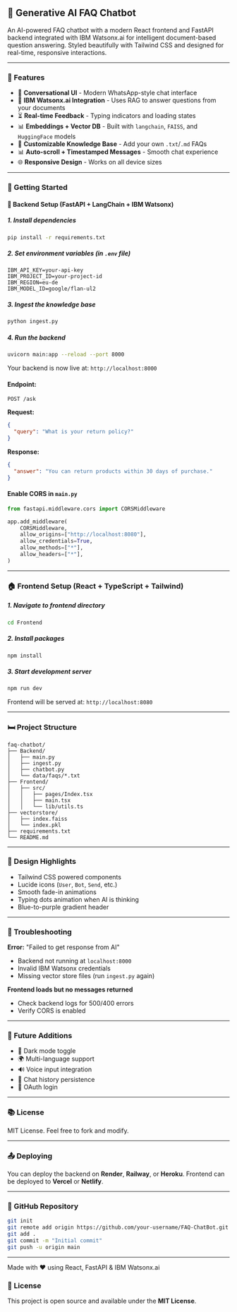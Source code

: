 ## 🤖 Generative AI FAQ Chatbot

An AI-powered FAQ chatbot with a modern React frontend and FastAPI backend integrated with IBM Watsonx.ai for intelligent document-based question answering. Styled beautifully with Tailwind CSS and designed for real-time, responsive interactions.

---

### 🌟 Features

* 💬 **Conversational UI** - Modern WhatsApp-style chat interface
* 🤖 **IBM Watsonx.ai Integration** - Uses RAG to answer questions from your documents
* ⏳ **Real-time Feedback** - Typing indicators and loading states
* 📊 **Embeddings + Vector DB** - Built with `langchain`, `FAISS`, and `HuggingFace` models
* 🔧 **Customizable Knowledge Base** - Add your own `.txt`/`.md` FAQs
* 📊 **Auto-scroll + Timestamped Messages** - Smooth chat experience
* 🌐 **Responsive Design** - Works on all device sizes

---

### 🚀 Getting Started

#### 🚧 Backend Setup (FastAPI + LangChain + IBM Watsonx)

##### 1. Install dependencies

```bash
pip install -r requirements.txt
```

##### 2. Set environment variables (in `.env` file)

```env
IBM_API_KEY=your-api-key
IBM_PROJECT_ID=your-project-id
IBM_REGION=eu-de
IBM_MODEL_ID=google/flan-ul2
```

##### 3. Ingest the knowledge base

```bash
python ingest.py
```

##### 4. Run the backend

```bash
uvicorn main:app --reload --port 8000
```

Your backend is now live at: `http://localhost:8000`

#### Endpoint:

`POST /ask`

**Request:**

```json
{
  "query": "What is your return policy?"
}
```

**Response:**

```json
{
  "answer": "You can return products within 30 days of purchase."
}
```

#### Enable CORS in `main.py`

```python
from fastapi.middleware.cors import CORSMiddleware

app.add_middleware(
    CORSMiddleware,
    allow_origins=["http://localhost:8080"],
    allow_credentials=True,
    allow_methods=["*"],
    allow_headers=["*"],
)
```

---

### 🏠 Frontend Setup (React + TypeScript + Tailwind)

##### 1. Navigate to frontend directory

```bash
cd Frontend
```

##### 2. Install packages

```bash
npm install
```

##### 3. Start development server

```bash
npm run dev
```

Frontend will be served at: `http://localhost:8080`

---

### 🛏️ Project Structure

```
faq-chatbot/
├── Backend/
│   ├── main.py
│   ├── ingest.py
│   ├── chatbot.py
│   └── data/faqs/*.txt
├── Frontend/
│   ├── src/
│   │   ├── pages/Index.tsx
│   │   ├── main.tsx
│   │   └── lib/utils.ts
├── vectorstore/
│   ├── index.faiss
│   └── index.pkl
├── requirements.txt
└── README.md
```

---

### 🎨 Design Highlights

* Tailwind CSS powered components
* Lucide icons (`User`, `Bot`, `Send`, etc.)
* Smooth fade-in animations
* Typing dots animation when AI is thinking
* Blue-to-purple gradient header

---

### 🚨 Troubleshooting

**Error:** "Failed to get response from AI"

* Backend not running at `localhost:8000`
* Invalid IBM Watsonx credentials
* Missing vector store files (run `ingest.py` again)

**Frontend loads but no messages returned**

* Check backend logs for 500/400 errors
* Verify CORS is enabled

---

### 🦄 Future Additions

* 🌚 Dark mode toggle
* 🌍 Multi-language support
* 🔊 Voice input integration
* 📰 Chat history persistence
* 🔗 OAuth login

---

### 📚 License

MIT License. Feel free to fork and modify.

---

### 📤 Deploying

You can deploy the backend on **Render**, **Railway**, or **Heroku**.
Frontend can be deployed to **Vercel** or **Netlify**.

---

### 🔗 GitHub Repository

```bash
git init
git remote add origin https://github.com/your-username/FAQ-ChatBot.git
git add .
git commit -m "Initial commit"
git push -u origin main
```

---

Made with ❤️ using React, FastAPI & IBM Watsonx.ai


### 📄 License

This project is open source and available under the **MIT License**.
